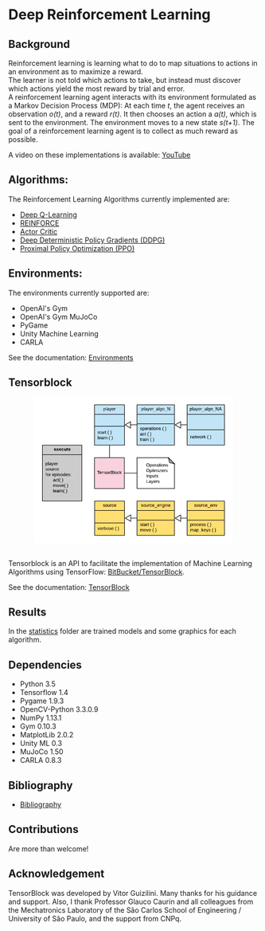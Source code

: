 # Deep Reinforcement Learning

## Background

   Reinforcement learning is learning what to do to map situations to actions in an environment as to maximize a reward.  
   The learner is not told which actions to take, but instead must discover which actions yield the most reward by trial and error.  
   A reinforcement learning agent interacts with its environment formulated as a Markov Decision Process (MDP): At each time *t*, the agent receives an observation *o(t)*, and a reward *r(t)*. It then chooses an action a *a(t)*, which is sent to the environment. The environment moves to a new state *s(t+1)*. The goal of a reinforcement learning agent is to collect as much reward as possible.

A video on these implementations is available: [YouTube](https://www.youtube.com/watch?v=cEcCHs1GGpg)

## Algorithms:

The Reinforcement Learning Algorithms currently implemented are:  

- [Deep Q-Learning](docs/QLearning.md)
- [REINFORCE](docs/REINFORCE.md)
- [Actor Critic](docs/ActorCritic.md)
- [Deep Deterministic Policy Gradients (DDPG)](docs/DDPG.md)
- [Proximal Policy Optimization (PPO)](docs/PPO.md)

## Environments:

The environments currently supported are:

- OpenAI's Gym
- OpenAI's Gym MuJoCo
- PyGame
- Unity Machine Learning
- CARLA

See the documentation: [Environments](docs/Environments.md)

## Tensorblock

<div align="center">

<img align="center" width="400" src="docs/images/tBlockDiagram.png">

</div>
<br />

Tensorblock is an API to facilitate the implementation of Machine Learning Algorithms using TensorFlow: [BitBucket/TensorBlock](https://bitbucket.org/vguizilini/tensorblock/).  

See the documentation: [TensorBlock](docs/TensorBlock.md)

## Results

In the [statistics](statistics/) folder are trained models and some graphics for each algorithm.

## Dependencies

- Python 3.5
- Tensorflow 1.4
- Pygame 1.9.3
- OpenCV-Python 3.3.0.9
- NumPy 1.13.1
- Gym 0.10.3
- MatplotLib 2.0.2
- Unity ML 0.3
- MuJoCo 1.50
- CARLA 0.8.3

## Bibliography

- [Bibliography](docs/Bibliography.md)

## Contributions

Are more than welcome!

## Acknowledgement

TensorBlock was developed by Vitor Guizilini. Many thanks for his guidance and support. Also, I thank Professor Glauco Caurin and all colleagues from the Mechatronics Laboratory of the São Carlos School of Engineering / University of São Paulo, and the support from CNPq.   
